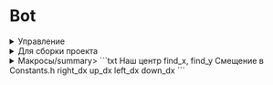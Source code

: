 # Bot
<details>
<summary>Управление</summary>
```txt
ESC - завершить программу
</details>

<details>
<summary>Для сборки проекта</summary>
```txt
cd "repository_path"\SaberTest
mkdir build
cd build
cmake -G "Visual Studio 17 2022" ..

Используйте cmake --help, чтобы отобразить список возможных платформ
</details>

<details>
<summary>Макросы/summary>
```txt
Наш центр find_x, find_y
Смещение в Constants.h
  right_dx
  up_dx
  left_dx
  down_dx
```
</details>
